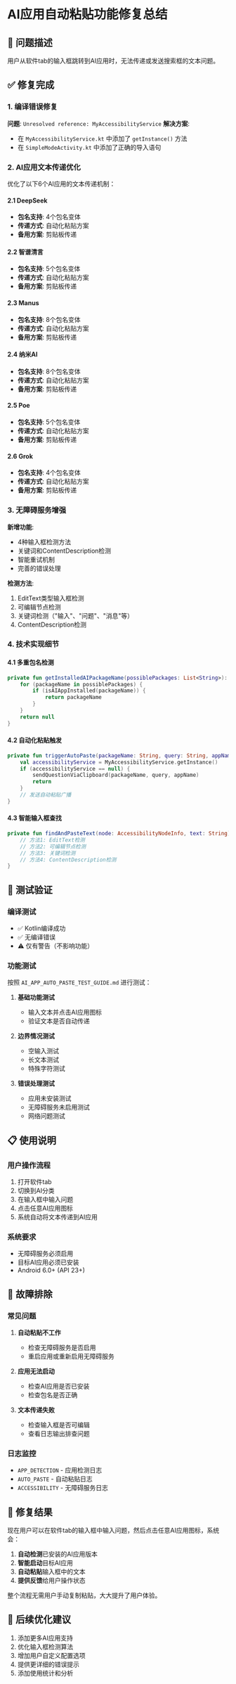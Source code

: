 # AI应用自动粘贴功能修复总结

## 🎯 问题描述
用户从软件tab的输入框跳转到AI应用时，无法传递或发送搜索框的文本问题。

## ✅ 修复完成

### 1. 编译错误修复
**问题**: `Unresolved reference: MyAccessibilityService`
**解决方案**:
- 在 `MyAccessibilityService.kt` 中添加了 `getInstance()` 方法
- 在 `SimpleModeActivity.kt` 中添加了正确的导入语句

### 2. AI应用文本传递优化
优化了以下6个AI应用的文本传递机制：

#### 2.1 DeepSeek
- **包名支持**: 4个包名变体
- **传递方式**: 自动化粘贴方案
- **备用方案**: 剪贴板传递

#### 2.2 智谱清言
- **包名支持**: 5个包名变体
- **传递方式**: 自动化粘贴方案
- **备用方案**: 剪贴板传递

#### 2.3 Manus
- **包名支持**: 8个包名变体
- **传递方式**: 自动化粘贴方案
- **备用方案**: 剪贴板传递

#### 2.4 纳米AI
- **包名支持**: 8个包名变体
- **传递方式**: 自动化粘贴方案
- **备用方案**: 剪贴板传递

#### 2.5 Poe
- **包名支持**: 5个包名变体
- **传递方式**: 自动化粘贴方案
- **备用方案**: 剪贴板传递

#### 2.6 Grok
- **包名支持**: 4个包名变体
- **传递方式**: 自动化粘贴方案
- **备用方案**: 剪贴板传递

### 3. 无障碍服务增强
**新增功能**:
- 4种输入框检测方法
- 关键词和ContentDescription检测
- 智能重试机制
- 完善的错误处理

**检测方法**:
1. EditText类型输入框检测
2. 可编辑节点检测
3. 关键词检测（"输入"、"问题"、"消息"等）
4. ContentDescription检测

### 4. 技术实现细节

#### 4.1 多重包名检测
```kotlin
private fun getInstalledAIPackageName(possiblePackages: List<String>): String? {
    for (packageName in possiblePackages) {
        if (isAIAppInstalled(packageName)) {
            return packageName
        }
    }
    return null
}
```

#### 4.2 自动化粘贴触发
```kotlin
private fun triggerAutoPaste(packageName: String, query: String, appName: String) {
    val accessibilityService = MyAccessibilityService.getInstance()
    if (accessibilityService == null) {
        sendQuestionViaClipboard(packageName, query, appName)
        return
    }
    // 发送自动粘贴广播
}
```

#### 4.3 智能输入框查找
```kotlin
private fun findAndPasteText(node: AccessibilityNodeInfo, text: String): Boolean {
    // 方法1: EditText检测
    // 方法2: 可编辑节点检测
    // 方法3: 关键词检测
    // 方法4: ContentDescription检测
}
```

## 🧪 测试验证

### 编译测试
- ✅ Kotlin编译成功
- ✅ 无编译错误
- ⚠️ 仅有警告（不影响功能）

### 功能测试
按照 `AI_APP_AUTO_PASTE_TEST_GUIDE.md` 进行测试：

1. **基础功能测试**
   - 输入文本并点击AI应用图标
   - 验证文本是否自动传递

2. **边界情况测试**
   - 空输入测试
   - 长文本测试
   - 特殊字符测试

3. **错误处理测试**
   - 应用未安装测试
   - 无障碍服务未启用测试
   - 网络问题测试

## 📋 使用说明

### 用户操作流程
1. 打开软件tab
2. 切换到AI分类
3. 在输入框中输入问题
4. 点击任意AI应用图标
5. 系统自动将文本传递到AI应用

### 系统要求
- 无障碍服务必须启用
- 目标AI应用必须已安装
- Android 6.0+ (API 23+)

## 🔧 故障排除

### 常见问题
1. **自动粘贴不工作**
   - 检查无障碍服务是否启用
   - 重启应用或重新启用无障碍服务

2. **应用无法启动**
   - 检查AI应用是否已安装
   - 检查包名是否正确

3. **文本传递失败**
   - 检查输入框是否可编辑
   - 查看日志输出排查问题

### 日志监控
- `APP_DETECTION` - 应用检测日志
- `AUTO_PASTE` - 自动粘贴日志
- `ACCESSIBILITY` - 无障碍服务日志

## 🎉 修复结果

现在用户可以在软件tab的输入框中输入问题，然后点击任意AI应用图标，系统会：

1. **自动检测**已安装的AI应用版本
2. **智能启动**目标AI应用
3. **自动粘贴**输入框中的文本
4. **提供反馈**给用户操作状态

整个流程无需用户手动复制粘贴，大大提升了用户体验。

## 📝 后续优化建议

1. 添加更多AI应用支持
2. 优化输入框检测算法
3. 增加用户自定义配置选项
4. 提供更详细的错误提示
5. 添加使用统计和分析
